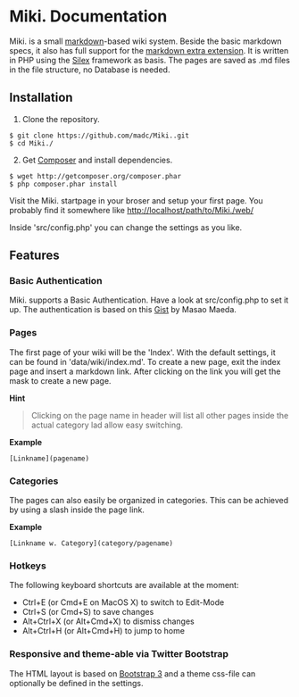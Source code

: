 # Miki. Documentation

Miki. is a small [markdown](http://daringfireball.net/projects/markdown/)-based wiki system. Beside the basic markdown specs, it also has full support for the [markdown extra extension](http://michelf.ca/projects/php-markdown/extra/). It is written in PHP using the [Silex](http://silex.sensiolabs.org/) framework as basis. The pages are saved as .md files in the file structure, no Database is needed.


## Installation

1) Clone the repository.
~~~
$ git clone https://github.com/madc/Miki..git
$ cd Miki./
~~~

2) Get [Composer](http://getcomposer.org) and install dependencies.
~~~
$ wget http://getcomposer.org/composer.phar
$ php composer.phar install
~~~

Visit the Miki. startpage in your broser and setup your first page. You probably find it somewhere like <http://localhost/path/to/Miki./web/>

Inside 'src/config.php' you can change the settings as you like.

## Features

### Basic Authentication

Miki. supports a Basic Authentication. Have a look at src/config.php to set it up.
The authentication is based on this [Gist](https://gist.github.com/1740012) by Masao Maeda.

### Pages

The first page of your wiki will be the 'Index'. With the default settings, it can be found in 'data/wiki/index.md'. To create a new page, exit the index page and insert a markdown link. After clicking on the link you will get the mask to create a new page.

**Hint**
>Clicking on the page name in header will list all other pages inside the actual category lad allow easy switching.

**Example**
~~~
[Linkname](pagename)
~~~

### Categories

The pages can also easily be organized in categories. This can be achieved by using a slash inside the page link.

**Example**
~~~
[Linkname w. Category](category/pagename)
~~~

### Hotkeys

The following keyboard shortcuts are available at the moment:

* Ctrl+E (or Cmd+E on MacOS X) to switch to Edit-Mode
* Ctrl+S (or Cmd+S) to save changes
* Alt+Ctrl+X (or Alt+Cmd+X) to dismiss changes
* Alt+Ctrl+H (or Alt+Cmd+H) to jump to home

### Responsive and theme-able via Twitter Bootstrap

The HTML layout is based on [Bootstrap 3](http://getbootstrap.com/) and a theme css-file can optionally be defined in the settings.